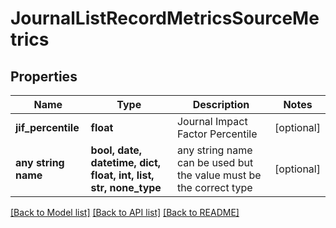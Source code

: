 # JournalListRecordMetricsSourceMetrics


## Properties
Name | Type | Description | Notes
------------ | ------------- | ------------- | -------------
**jif_percentile** | **float** | Journal Impact Factor Percentile | [optional] 
**any string name** | **bool, date, datetime, dict, float, int, list, str, none_type** | any string name can be used but the value must be the correct type | [optional]

[[Back to Model list]](../README.md#documentation-for-models) [[Back to API list]](../README.md#documentation-for-api-endpoints) [[Back to README]](../README.md)


